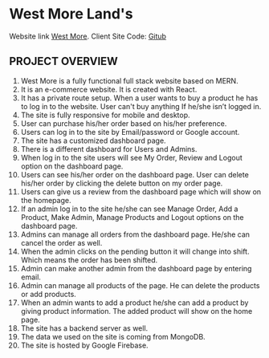 # West More Land's
Website link [West More](https://west-more.web.app/). 
Client Site Code: [Gitub](https://github.com/sazzadmahmud85/west-more-client-site)


## PROJECT OVERVIEW

1. West More is a fully functional full stack website based on MERN.
2. It is an e-commerce website. It is created with React.
3. It has a private route setup. When a user wants to buy a product he has to log in to the website. User can't buy anything If he/she isn’t logged in. 
4. The site is fully responsive for mobile and desktop.
5. User can purchase his/her order based on his/her preference. 
6. Users can log in to the site by Email/password or Google account. 
7. The site has a customized dashboard page.
8. There is a different dashboard for Users and Admins. 
9. When log in to the site users will see My Order, Review and Logout option on the dashboard page.
10. Users can see his/her order on the dashboard page. User can delete his/her order by clicking the delete button on my order page.
11. Users can give us a review from the dashboard page which will show on the homepage.
12. If an admin log in to the site he/she can see Manage Order, Add a Product, Make Admin, Manage Products and Logout options on the dashboard page.
13. Admins can manage all orders from the dashboard page. He/she can cancel the order as well.
14. When the admin clicks on the pending button it will change into shift. Which means the order has been shifted. 
15. Admin can make another admin from the dashboard page by entering email. 
16. Admin can manage all products of the page. He can delete the products or add products.
17. When an admin wants to add a product he/she can add a product by giving product information. The added product will show on the home page.
18. The site has a backend server as well.
19. The data we used on the site is coming from MongoDB.
20. The site is hosted by Google Firebase.
